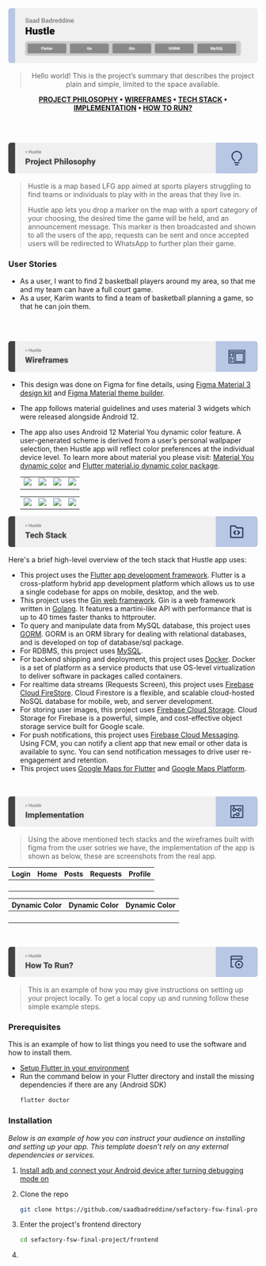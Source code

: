 <img src="./readme/title1.svg"/>

<div align="center">

> Hello world! This is the project’s summary that describes the project plain and simple, limited to the space available.

**[PROJECT PHILOSOPHY](https://github.com/saadbadreddine/sefactory-fsw-final-project/#-project-philosophy) • [WIREFRAMES](https://github.com/saadbadreddine/sefactory-fsw-final-project#-wireframes) • [TECH STACK](https://github.com/saadbadreddine/sefactory-fsw-final-project#-tech-stack) • [IMPLEMENTATION](https://github.com/saadbadreddine/sefactory-fsw-final-project#-impplementation) • [HOW TO RUN?](https://github.com/saadbadreddine/sefactory-fsw-final-project#-how-to-run)**

</div>

<br><br>

<img src="./readme/title2.svg"/>

> Hustle is a map based LFG app aimed at sports players struggling to find teams or individuals to play with in the areas that they live in.
>
> Hustle app lets you drop a marker on the map with a sport category of your choosing, the desired time the game will be held, and an announcement message. This marker is then broadcasted and shown to all the users of the app, requests can be sent and once accepted users will be redirected to WhatsApp to further plan their game.

### User Stories

- As a user, I want to find 2 basketball players around my area, so that me and my team can have a full court game.
- As a user, Karim wants to find a team of basketball planning a game, so that he can join them.

<br><br>

<img src="./readme/title3.svg"/>

- This design was done on Figma for fine details, using [Figma Material 3 design kit](https://www.figma.com/community/file/1035203688168086460) and [Figma Material theme builder](https://www.figma.com/community/plugin/1034969338659738588/Material-Theme-Builder#:~:text=Dynamic%20color%20is%20an%20algorithmic,scheme%20that's%20accessible%20by%20default.).
- The app follows material guidelines and uses material 3 widgets which were released alongside Android 12.
- The app also uses Android 12 Material You dynamic color feature. A user-generated scheme is derived from a user’s personal wallpaper selection, then Hustle app will reflect color preferences at the individual device level. To learn more about material you please visit: [Material You dynamic color](https://m3.material.io/styles/color/dynamic-color/overview) and [Flutter material.io dynamic color package](https://pub.dev/packages/dynamic_color).

  |                                                                                                                                                                 |                                                                                                                                                               |                                                                                                                                                                        |                                                                                                                                                                    |
  | --------------------------------------------------------------------------------------------------------------------------------------------------------------- | ------------------------------------------------------------------------------------------------------------------------------------------------------------- | ---------------------------------------------------------------------------------------------------------------------------------------------------------------------- | ------------------------------------------------------------------------------------------------------------------------------------------------------------------ |
  | ![](https://firebasestorage.googleapis.com/v0/b/hustle-fsw.appspot.com/o/github-readme-images%2Flogin.png?alt=media&token=c02c61ab-301d-4451-923d-06f552c0df54) | ![](https://firebasestorage.googleapis.com/v0/b/hustle-fsw.appspot.com/o/github-readme-images%2Fmap.png?alt=media&token=bd139757-0803-4ad4-ae8b-722f577fe4c8) | ![](https://firebasestorage.googleapis.com/v0/b/hustle-fsw.appspot.com/o/github-readme-images%2Fmap_add_post.png?alt=media&token=0ed2b155-b474-419f-9fdd-29806443339e) | ![](https://firebasestorage.googleapis.com/v0/b/hustle-fsw.appspot.com/o/github-readme-images%2Fmap_post.png?alt=media&token=32e5da8f-58e5-449e-ad8d-00e11687ff0b) |

  |                                                                                                                                                                 |                                                                                                                                                                    |                                                                                                                                                                    |                                                                                                                                                                   |
  | --------------------------------------------------------------------------------------------------------------------------------------------------------------- | ------------------------------------------------------------------------------------------------------------------------------------------------------------------ | ------------------------------------------------------------------------------------------------------------------------------------------------------------------ | ----------------------------------------------------------------------------------------------------------------------------------------------------------------- |
  | ![](https://firebasestorage.googleapis.com/v0/b/hustle-fsw.appspot.com/o/github-readme-images%2Fposts.png?alt=media&token=975ad42c-ff34-4f36-95fc-4cbb4e1b17b7) | ![](https://firebasestorage.googleapis.com/v0/b/hustle-fsw.appspot.com/o/github-readme-images%2Fmy_posts.png?alt=media&token=f54517e7-2a30-4230-bd57-f7691ea290ed) | ![](https://firebasestorage.googleapis.com/v0/b/hustle-fsw.appspot.com/o/github-readme-images%2Frequests.png?alt=media&token=00b688f4-de02-4714-9e52-a5e374fe0bb5) | ![](https://firebasestorage.googleapis.com/v0/b/hustle-fsw.appspot.com/o/github-readme-images%2Fprofile.png?alt=media&token=ab925186-7a27-4c7c-b51f-68df69473d98) |

<img src="./readme/title4.svg"/>

Here's a brief high-level overview of the tech stack that Hustle app uses:

- This project uses the [Flutter app development framework](https://flutter.dev/). Flutter is a cross-platform hybrid app development platform which allows us to use a single codebase for apps on mobile, desktop, and the web.
- This project uses the [Gin web framework](https://github.com/gin-gonic/gin). Gin is a web framework written in [Golang](https://go.dev/). It features a martini-like API with performance that is up to 40 times faster thanks to httprouter.
- To query and manipulate data from MySQL database, this project uses [GORM](https://gorm.io/). GORM is an ORM library for dealing with relational databases, and is developed on top of database/sql package.
- For RDBMS, this project uses [MySQL](https://www.mysql.com/).
- For backend shipping and deployment, this project uses [Docker](https://www.docker.com/). Docker is a set of platform as a service products that use OS-level virtualization to deliver software in packages called containers.
- For realtime data streams (Requests Screen), this project uses [Firebase Cloud FireStore](https://firebase.google.com/docs/firestore). Cloud Firestore is a flexible, and scalable cloud-hosted NoSQL database for mobile, web, and server development.
- For storing user images, this project uses [Firebase Cloud Storage](https://firebase.google.com/docs/storage). Cloud Storage for Firebase is a powerful, simple, and cost-effective object storage service built for Google scale.
- For push notifications, this project uses [Firebase Cloud Messaging](https://firebase.google.com/docs/firestore). Using FCM, you can notify a client app that new email or other data is available to sync. You can send notification messages to drive user re-engagement and retention.
- This project uses [Google Maps for Flutter](https://pub.dev/packages/google_maps_flutter) and [Google Maps Platform](https://mapsplatform.google.com/).

<br><br>
<img src="./readme/title5.svg"/>

> Using the above mentioned tech stacks and the wireframes built with figma from the user sotries we have, the implementation of the app is shown as below, these are screenshots from the real app.

| Login | Home  | Posts | Requests | Profile |
| ----- | ----- | ----- | -------- | ------- |
| ![]() | ![]() | ![]() | ![]()    | ![]()   |

| Dynamic Color | Dynamic Color | Dynamic Color |
| ------------- | ------------- | ------------- |
| ![]()         | ![]()         | ![]()         |

<br><br>
<img src="./readme/title6.svg"/>

> This is an example of how you may give instructions on setting up your project locally.
> To get a local copy up and running follow these simple example steps.

### Prerequisites

This is an example of how to list things you need to use the software and how to install them.

- [Setup Flutter in your environment](https://docs.flutter.dev/get-started/install)
- Run the command below in your Flutter directory and install the missing dependencies if there are any (Android SDK)
  ```sh
  flutter doctor
  ```

### Installation

_Below is an example of how you can instruct your audience on installing and setting up your app. This template doesn't rely on any external dependencies or services._

1. [Install adb and connect your Android device after turning debugging mode on](https://www.xda-developers.com/install-adb-windows-macos-linux/)

2. Clone the repo
   ```sh
   git clone https://github.com/saadbadreddine/sefactory-fsw-final-project.git
   ```
3. Enter the project's frontend directory

   ```sh
   cd sefactory-fsw-final-project/frontend
   ```

4. ```dart

   ```
